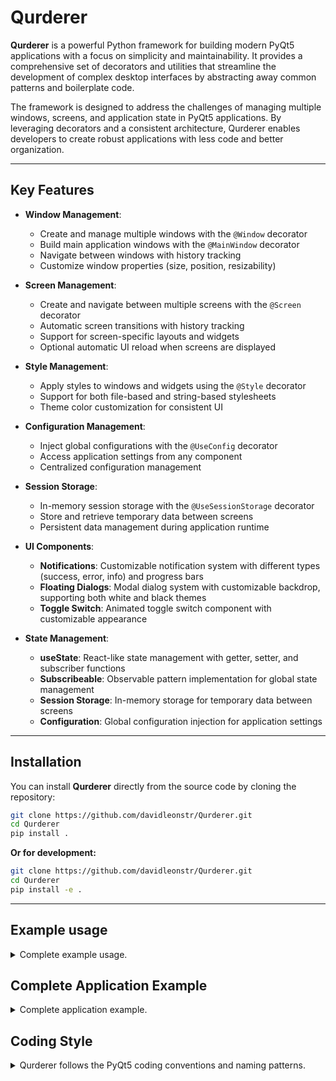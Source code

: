 # Qurderer

**Qurderer** is a powerful Python framework for building modern PyQt5 applications with a focus on simplicity and maintainability. It provides a comprehensive set of decorators and utilities that streamline the development of complex desktop interfaces by abstracting away common patterns and boilerplate code.

The framework is designed to address the challenges of managing multiple windows, screens, and application state in PyQt5 applications. By leveraging decorators and a consistent architecture, Qurderer enables developers to create robust applications with less code and better organization.

---

## Key Features

- **Window Management**:
  - Create and manage multiple windows with the `@Window` decorator
  - Build main application windows with the `@MainWindow` decorator
  - Navigate between windows with history tracking
  - Customize window properties (size, position, resizability)

- **Screen Management**:
  - Create and navigate between multiple screens with the `@Screen` decorator
  - Automatic screen transitions with history tracking
  - Support for screen-specific layouts and widgets
  - Optional automatic UI reload when screens are displayed

- **Style Management**:
  - Apply styles to windows and widgets using the `@Style` decorator
  - Support for both file-based and string-based stylesheets
  - Theme color customization for consistent UI

- **Configuration Management**:
  - Inject global configurations with the `@UseConfig` decorator
  - Access application settings from any component
  - Centralized configuration management

- **Session Storage**:
  - In-memory session storage with the `@UseSessionStorage` decorator
  - Store and retrieve temporary data between screens
  - Persistent data management during application runtime

- **UI Components**:
  - **Notifications**: Customizable notification system with different types (success, error, info) and progress bars
  - **Floating Dialogs**: Modal dialog system with customizable backdrop, supporting both white and black themes
  - **Toggle Switch**: Animated toggle switch component with customizable appearance

- **State Management**:
  - **useState**: React-like state management with getter, setter, and subscriber functions
  - **Subscribeable**: Observable pattern implementation for global state management
  - **Session Storage**: In-memory storage for temporary data between screens
  - **Configuration**: Global configuration injection for application settings

---

## Installation

You can install **Qurderer** directly from the source code by cloning the repository:

```bash
git clone https://github.com/davidleonstr/Qurderer.git
cd Qurderer
pip install .
```
**Or for development:**
```bash
git clone https://github.com/davidleonstr/Qurderer.git
cd Qurderer
pip install -e .
```

---

## Example usage

<details>
<summary>Complete example usage.</summary>

### Main Window Setup

```python
import Qurderer
from PyQt5.QtGui import QIcon
from PyQt5.QtWidgets import QMainWindow, QWidget
from typing import Callable

@Qurderer.MainWindow('Main Window', [100, 100, 600, 400], QIcon(), resizable=True, maximizable=True)
class MyApp(QMainWindow):
    # Type hints for better IDE support
    title: str
    windowGeometry: list
    icon: QIcon
    addScreen: Callable[[QWidget], None]
    setScreen: Callable[[str], None]
    createWindow: Callable[[QMainWindow], None]
    setWindow: Callable[[str], None]
    closeWindow: Callable[[str], None]
    onWindowClose: Callable[[], None]
    goBack: Callable[[], None]
    screens: dict
    windows: dict

    def __init__(self):
        """Initialize the main window and add screens."""
        super().__init__()

        # Add screen
        screen = ScreenClass(self)
        self.addScreen(screen)

        # Set the initial screen
        self.setScreen(screen.name)
```

### Screen Definition

```python
import Qurderer
from PyQt5.QtWidgets import QWidget
from typing import Callable

@Qurderer.Screen('screen', autoreloadUI=False) 
class ScreenClass(QWidget):
    # Type hints for better IDE support
    name: str
    screenName: str
    reloadUI: Callable[[], None]
    setScreenName: Callable[[str], None]

    def __init__(self, parent):
        super().__init__(parent)
        self.widgetParent = parent  # Necessary if autoreloadUI = true
        self.UI(parent)

    def UI(self, parent) -> None:  # Necessary if autoreloadUI = true
        """
        The entire UI is loaded here.
        """
        pass
```

### Window Definition

```python
from PyQt5.QtGui import QIcon
from PyQt5.QtWidgets import QMainWindow, QWidget
from typing import Callable

@Qurderer.Window('popup', 'Popup Window', [710, 100, 400, 150], QIcon(), resizable=False)
class PopupWindow(QMainWindow):
    # Type hints for better IDE support
    title: str
    windowGeometry: list
    icon: QIcon
    addScreen: Callable[[QWidget], None]
    setScreen: Callable[[str], None]
    setWindowName: Callable[[str], None]
    goBack: Callable[[], None]
    screens: dict
    name: str

    """Popup window with screen management and session storage."""
    def __init__(self, parent):
        """Initialize the popup window with screen management."""
        super().__init__(parent)
        self.mainWindow = parent
```

### State Management Examples

Qurderer provides powerful state management tools inspired by React's hooks and the Observable pattern. Here are examples of how to use them:

#### useState Example

The `useState` function provides React-like state management with getter, setter, and subscriber functions:

```python
from Qurderer.stores import useState
from PyQt5.QtWidgets import QWidget, QVBoxLayout, QLabel, QPushButton

@Qurderer.Screen('screen') 
class MyScreen(QWidget):
    def __init__(self, parent):
        super().__init__(parent)
        self.widgetParent = parent
        
        # Create state with initial value
        self.count, self.setCount, self.subscribeCount = useState(0)
        
        # Subscribe to state changes
        self.subscribeCount(self.onCountChange)
        
        # Create UI
        self.UI(parent)
        
        # Update UI with initial value
        self.countLabel.setText(f"Count: {self.count()}")
    
    def UI(self, parent):
        layout = QVBoxLayout()
        
        # Display current count
        self.countLabel = QLabel(f"Count: {self.count()}")
        
        # Button to increment count
        button = QPushButton("Increment")
        button.clicked.connect(self.incrementCount)
        
        layout.addWidget(self.countLabel)
        layout.addWidget(button)
        self.setLayout(layout)
    
    def incrementCount(self):
        # Update state
        self.setCount(self.count() + 1)
    
    def onCountChange(self, newValue):
        # Update UI when state changes
        self.countLabel.setText(f"Count: {newValue}")
```

#### Subscribeable Example

The `Subscribeable` class implements the Observer pattern for global state management:

```python
from Qurderer.stores import Subscribeable
from PyQt5.QtWidgets import QWidget, QVBoxLayout, QLabel, QPushButton

# Create a global subscribeable
counter = Subscribeable(0)

@Qurderer.Screen('screen') 
class MyScreen(QWidget):
    def __init__(self, parent):
        super().__init__(parent)
        self.widgetParent = parent
        
        # Subscribe to counter changes
        counter.subscribe(self.onCounterChange)
        
        # Create UI
        self.UI(parent)
        
        # Update UI with initial value
        self.counterLabel.setText(f"Counter: {counter.value}")
    
    def UI(self, parent):
        layout = QVBoxLayout()
        
        # Display current counter value
        self.counterLabel = QLabel(f"Counter: {counter.value}")
        
        # Button to increment counter
        button = QPushButton("Increment")
        button.clicked.connect(self.incrementCounter)
        
        layout.addWidget(self.counterLabel)
        layout.addWidget(button)
        self.setLayout(layout)
    
    def incrementCounter(self):
        # Update global counter
        counter.value = counter.value + 1
    
    def onCounterChange(self, newValue):
        # Update UI when counter changes
        self.counterLabel.setText(f"Counter: {newValue}")
```

#### Combining useState and Subscribeable

You can combine both approaches for a powerful state management system:

```python
from Qurderer.stores import useState, Subscribeable
from PyQt5.QtWidgets import QWidget, QVBoxLayout, QLabel, QPushButton, QLineEdit

# Global state
user = Subscribeable({"name": "Guest", "loggedIn": False})

@Qurderer.Screen('login-screen') 
class LoginScreen(QWidget):
    def __init__(self, parent):
        super().__init__(parent)
        self.widgetParent = parent
        
        # Local state
        self.username, self.setUsername, self.subscribeUsername = useState("")
        self.password, self.setPassword, _ = useState("")
        
        # Subscribe to changes
        self.subscribeUsername(self.onUsernameChange)
        user.subscribe(self.onUserChange)
        
        # Create UI
        self.UI(parent)
    
    def UI(self, parent):
        layout = QVBoxLayout()
        
        # Username input
        usernameInput = QLineEdit(self.username())
        usernameInput.textChanged.connect(self.setUsername)
        
        # Password input
        passwordInput = QLineEdit(self.password())
        passwordInput.setEchoMode(QLineEdit.Password)
        passwordInput.textChanged.connect(self.setPassword)
        
        # Login button
        loginButton = QPushButton("Login")
        loginButton.clicked.connect(self.login)
        
        # Status label
        self.statusLabel = QLabel("Not logged in")
        
        layout.addWidget(QLabel("Username:"))
        layout.addWidget(usernameInput)
        layout.addWidget(QLabel("Password:"))
        layout.addWidget(passwordInput)
        layout.addWidget(loginButton)
        layout.addWidget(self.statusLabel)
        
        self.setLayout(layout)
    
    def login(self):
        # Example login logic
        if self.username() == "admin" and self.password() == "password":
            # Update global user state
            user.value = {"name": self.username(), "loggedIn": True}
        else:
            self.statusLabel.setText("Invalid credentials")
    
    def onUsernameChange(self, newValue):
        # Update UI based on local state
        if newValue == "admin":
            self.statusLabel.setText("Admin user detected")
    
    def onUserChange(self, newValue):
        # Update UI based on global state
        if newValue["loggedIn"]:
            self.statusLabel.setText(f"Logged in as {newValue['name']}")
```

</details>

## Complete Application Example

<details>
<summary>Complete application example.</summary>
<br>

```python
import Qurderer
import sys
from PyQt5.QtWidgets import QApplication, QLabel, QVBoxLayout, QWidget, QPushButton, QMainWindow, QHBoxLayout, QSpinBox, QLineEdit
from PyQt5.QtGui import QIcon
from PyQt5.QtCore import Qt
from dataclasses import dataclass
from Qurderer.stores import useState, Subscribeable

# Example of Style
style = '''
QPushButton {
    background-color: #007BFF;
    color: white;
    border-radius: 4px;
    padding: 8px 16px;
    font-size: 14px;
    border: none;
}
QPushButton:hover {
    background-color: #0056b3; 
}
QPushButton:pressed {
    background-color: #004080;
}

QLabel {
    font-size: 16px;
    font-weight: semibold; 
}

QSpinBox, QLineEdit {
    padding: 8px;
    border-radius: 4px;
    border: 1px solid #ccc;
    font-size: 14px;
}
'''

# Configuration example class
@dataclass
class Config:
    message = 'hello world!'

# Global config
config = Config()

# Example of Subscribeable
counter = Qurderer.stores.Subscribeable(0)

@Qurderer.MainWindow('Main Window', [100, 100, 800, 600], QIcon())
@Qurderer.Style(style)
@Qurderer.UseConfig(config)
@Qurderer.UseSessionStorage()
class MyApp(QMainWindow):
    """Main window for the application that manages multiple screens and notifications."""
    def __init__(self):
        """Initialize the main window and add screens."""
        super().__init__()

        # Add screens
        mainScreen = MainScreen(self)
        otherScreen = OtherScreen(self)
        storeScreen = StoreScreen(self)
        self.addScreen(mainScreen)
        self.addScreen(otherScreen)
        self.addScreen(storeScreen)

        # Set the initial screen
        self.setScreen(mainScreen.name)

        # Create a popup window
        self.createWindow(PopupWindow(self))
        self.createWindow(OtherPopupWindow(self))

@Qurderer.Screen('main')
@Qurderer.UseConfig(config)
@Qurderer.UseSessionStorage()
class MainScreen(QWidget):
    """Main screen with session storage and button interaction."""
    def __init__(self, parent):
        """Initialize the main screen's UI elements and session storage."""
        super().__init__(parent)
        self.widgetParent = parent
        self.UI(parent)

    def UI(self, parent) -> None:
        layout = QVBoxLayout()

        # UI elements
        label = QLabel('Main Screen')
        label.setAlignment(Qt.AlignCenter)

        # Example of session storage
        self.SessionStorage.setItem('test<1>', 'hello world!')
        sessionLabel = QLabel(f"Session data: {self.SessionStorage.getItem('test<1>')}")
        sessionLabel.setAlignment(Qt.AlignCenter)

        # Example of configuration
        configLabel = QLabel(f'Configuration data: {self.Config.message}')
        configLabel.setAlignment(Qt.AlignCenter)

        # Button to show a notification
        buttonNotify = QPushButton('Show Notification')
        buttonNotify.clicked.connect(lambda: Qurderer.components.Notify('This is a notification!', 3000, parent))

        # Button to navigate to another screen
        buttonNavigate = QPushButton('Go to Other Screen')
        buttonNavigate.clicked.connect(lambda: parent.setScreen('other'))
        
        # Button to navigate to store screen
        buttonStore = QPushButton('Go to Store Screen')
        buttonStore.clicked.connect(lambda: parent.setScreen('store'))

        # Button to open a popup window
        buttonPopup = QPushButton('Open Popup')
        buttonPopup.clicked.connect(lambda: parent.createWindow(PopupWindow(parent)))

        buttonClosePopup = QPushButton('Close Popup')
        buttonClosePopup.clicked.connect(lambda: parent.closeWindow(PopupWindow(parent).name))

        # Dialog example
        dialogLayout = QVBoxLayout()
        dialogLayout.addWidget(QLabel('Hello in dialog.'))

        dialog = Qurderer.components.Dialog(parent, dialogLayout)

        buttonDialog = QPushButton('Close Dialog')
        buttonDialog.clicked.connect(dialog.close)

        dialog.addWidget(buttonDialog)

        buttonOpenDialog = QPushButton('Open Dialog')
        buttonOpenDialog.clicked.connect(dialog.show)

        buttonSetSessionData = QPushButton('Set test<2>')
        buttonSetSessionData.clicked.connect(lambda: self.SessionStorage.setItem('test<2>', 'hello world!'))
        
        # Add widgets to the layout
        layout.addWidget(label)
        layout.addWidget(configLabel)
        layout.addWidget(sessionLabel)
        layout.addWidget(buttonNotify)
        layout.addWidget(buttonNavigate)
        layout.addWidget(buttonStore)
        layout.addWidget(buttonPopup)
        layout.addWidget(buttonClosePopup)
        layout.addWidget(buttonOpenDialog)
        layout.addWidget(buttonSetSessionData)

        # Set the layout
        self.setLayout(layout)

@Qurderer.Screen('other', autoreloadUI=True)
@Qurderer.UseSessionStorage()
class OtherScreen(QWidget):
    """Secondary screen with session storage and navigation."""
    def __init__(self, parent):
        """Initialize the other screen's UI elements and session storage."""
        super().__init__(parent)
        self.widgetParent = parent
        self.UI(parent)

    def UI(self, parent) -> None:
        layout = QVBoxLayout()

        # UI elements
        label = QLabel('Other Screen')
        label.setAlignment(Qt.AlignCenter)

        # Example of session storage
        sessionLabel = QLabel(f"Session data test<1>: {self.SessionStorage.getItem('test<1>')}")
        sessionLabel.setAlignment(Qt.AlignCenter)

        sessionTestReload = QLabel(f"Session data test<2>: {self.SessionStorage.getItem('test<2>')}")
        sessionTestReload.setAlignment(Qt.AlignCenter)

        buttonReloadUI = QPushButton('Reload UI')
        buttonReloadUI.clicked.connect(self.reloadUI)

        # Button to navigate back to the main screen
        buttonBack = QPushButton('Go Back to Main Screen')
        buttonBack.clicked.connect(lambda: parent.setScreen('main'))
        
        # Button to navigate to store screen
        buttonStore = QPushButton('Go to Store Screen')
        buttonStore.clicked.connect(lambda: parent.setScreen('store'))

        # Add widgets to the layout
        layout.addWidget(label)
        layout.addWidget(sessionLabel)
        layout.addWidget(sessionTestReload)
        layout.addWidget(buttonBack)
        layout.addWidget(buttonStore)
        layout.addWidget(buttonReloadUI)

        # Set the layout
        self.setLayout(layout)

@Qurderer.Screen('store')
class StoreScreen(QWidget):
    """Screen demonstrating the use of useState and Subscribeable."""
    def __init__(self, parent):
        """Initialize the store screen with useState and Subscribeable examples."""
        super().__init__(parent)
        self.widgetParent = parent
        
        # Create useState examples
        self.count, self.setCount, self.subscribeCount = Qurderer.stores.useState(0)
        self.text, self.setText, self.subscribeText = Qurderer.stores.useState("Hello from useState!")
        
        # Subscribe to counter changes
        counter.subscribe(self.onCounterChange)
        
        # Create UI
        self.UI(parent)
        
        # Subscribe to state changes
        self.subscribeCount(self.onCountChange)
        self.subscribeText(self.onTextChange)
        
        # Update UI with initial values
        self.countLabel.setText(f"Count: {self.count()}")
        self.textLabel.setText(f"Text: {self.text()}")
        self.counterLabel.setText(f"Counter: {counter.value}")

    def UI(self, parent) -> None:
        """Set up the user interface for the store screen."""
        mainLayout = QVBoxLayout()
        
        # Title
        title = QLabel('Store Examples')
        title.setAlignment(Qt.AlignCenter)
        mainLayout.addWidget(title)
        
        # useState example section
        useStateSection = QVBoxLayout()
        useStateTitle = QLabel('useState Example')
        useStateTitle.setAlignment(Qt.AlignCenter)
        useStateSection.addWidget(useStateTitle)
        
        # Count example
        countLayout = QHBoxLayout()
        self.countLabel = QLabel(f"Count: {self.count()}")
        countButton = QPushButton("Increment Count")
        countButton.clicked.connect(self.incrementCount)
        countLayout.addWidget(self.countLabel)
        countLayout.addWidget(countButton)
        useStateSection.addLayout(countLayout)
        
        # Text example
        textLayout = QHBoxLayout()
        self.textLabel = QLabel(f"Text: {self.text()}")
        textInput = QLineEdit(self.text())
        textInput.textChanged.connect(self.setText)
        textLayout.addWidget(self.textLabel)
        textLayout.addWidget(textInput)
        useStateSection.addLayout(textLayout)
        
        mainLayout.addLayout(useStateSection)
        
        # Subscribeable example section
        subscribeableSection = QVBoxLayout()
        subscribeableTitle = QLabel('Subscribeable Example')
        subscribeableTitle.setAlignment(Qt.AlignCenter)
        subscribeableSection.addWidget(subscribeableTitle)
        
        # Counter example
        counterLayout = QHBoxLayout()
        self.counterLabel = QLabel(f"Counter: {counter.value}")
        counterButton = QPushButton("Increment Counter")
        counterButton.clicked.connect(self.incrementCounter)
        counterLayout.addWidget(self.counterLabel)
        counterLayout.addWidget(counterButton)
        subscribeableSection.addLayout(counterLayout)
        
        mainLayout.addLayout(subscribeableSection)
        
        # Navigation buttons
        navLayout = QHBoxLayout()
        buttonBack = QPushButton('Go Back to Main Screen')
        buttonBack.clicked.connect(lambda: parent.setScreen('main'))
        buttonOther = QPushButton('Go to Other Screen')
        buttonOther.clicked.connect(lambda: parent.setScreen('other'))
        navLayout.addWidget(buttonBack)
        navLayout.addWidget(buttonOther)
        mainLayout.addLayout(navLayout)
        
        # Set the layout
        self.setLayout(mainLayout)
    
    def incrementCount(self):
        """Increment the count state."""
        self.setCount(self.count() + 1)
    
    def incrementCounter(self):
        """Increment the counter Subscribeable."""
        counter.value = counter.value + 1
    
    def onCountChange(self, newValue):
        """Handle count state changes."""
        self.countLabel.setText(f"Count: {newValue}")
        Qurderer.components.Notify(f"Count changed to {newValue}", 1000, self.widgetParent)
    
    def onTextChange(self, newValue):
        """Handle text state changes."""
        self.textLabel.setText(f"Text: {newValue}")
    
    def onCounterChange(self, newValue):
        """Handle counter Subscribeable changes."""
        self.counterLabel.setText(f"Counter: {newValue}")
        Qurderer.components.Notify(f"Counter changed to {newValue}", 1000, self.widgetParent)

@Qurderer.Window('popup', 'Popup Window', [710, 100, 400, 150], QIcon(), resizable=False)
@Qurderer.UseSessionStorage()
class PopupWindow(QMainWindow):
    """Popup window with screen management and session storage."""
    def __init__(self, parent):
        """Initialize the popup window with screen management."""
        super().__init__(parent)
        self.mainWindow = parent

        # Create and add the main popup screen
        self.mainScreen = PopupMainScreen(self)
        self.addScreen(self.mainScreen)
        self.setScreen(self.mainScreen.name)

    def closePopup(self):
        """Close the popup window."""
        self.mainWindow.closeWindow(self.name)

@Qurderer.Screen('popup-main')
@Qurderer.UseSessionStorage()
class PopupMainScreen(QWidget):
    """Main screen for the popup window."""
    def __init__(self, parent):
        """Initialize the popup main screen."""
        super().__init__(parent)
        self.widgetParent = parent
        self.UI(parent)

    def UI(self, parent) -> None:
        """Set up the user interface."""
        # Crear el layout principal
        mainLayout = QVBoxLayout()

        # UI elements
        label = QLabel('This is a popup window')
        label.setAlignment(Qt.AlignCenter)

        # Button to close the popup window
        buttonClose = QPushButton('Close Popup')
        buttonClose.clicked.connect(parent.closePopup)

        # Button to get session data
        buttonGetSession = QPushButton('Get Session Data')
        buttonGetSession.clicked.connect(self.showSessionData)

        # Example of ToggleSwitch
        toggle = Qurderer.components.ToggleSwitch(self, checked=True)

        # Add widgets to the layout
        mainLayout.addWidget(label)
        mainLayout.addWidget(buttonClose)
        mainLayout.addWidget(buttonGetSession)
        mainLayout.addWidget(toggle)

        # Set the layout
        self.setLayout(mainLayout)

    def showSessionData(self):
        """Show session data in a notification."""
        value = self.SessionStorage.getItem('test<1>')
        Qurderer.components.Notify(f'Session data: {value}', 3000, self.widgetParent)

@Qurderer.Window('otherpopup', 'Other Popup Window', [710, 285, 400, 150], QIcon(), resizable=False)
@Qurderer.UseSessionStorage()
class OtherPopupWindow(QMainWindow):
    """Popup window with screen management."""
    def __init__(self, parent):
        """Initialize the popup window with screen management."""
        super().__init__(parent)
        self.mainWindow = parent

        # Add and set initial screen
        self.mainScreen = OtherNoneScreen(self)
        self.addScreen(self.mainScreen)
        self.setScreen(self.mainScreen.name)

    def closePopup(self):
        """Close the popup window."""
        self.mainWindow.closeWindow(self.name)

@Qurderer.Screen('other-none', autoreloadUI=True)
@Qurderer.UseSessionStorage()
class OtherNoneScreen(QWidget):
    """Screen for the other popup window."""
    def __init__(self, parent):
        """Initialize the screen."""
        super().__init__(parent)
        self.widgetParent = parent
        self.UI(parent)

    def UI(self, parent) -> None:
        """Set up the user interface."""
        # Crear el layout principal
        mainLayout = QVBoxLayout()

        # UI elements
        label = QLabel('Other-none Screen')
        label.setAlignment(Qt.AlignCenter)

        buttonReloadUI = QPushButton('Reload UI')
        buttonReloadUI.clicked.connect(self.reloadUI)

        # Add widgets to the layout
        mainLayout.addWidget(label)
        mainLayout.addWidget(buttonReloadUI)

        # Set the layout
        self.setLayout(mainLayout)

# Run the application
if __name__ == "__main__":
    app = QApplication(sys.argv)
    window = MyApp()
    window.show()
    sys.exit(app.exec_())
```
</details>

## Coding Style

<details>
<summary>Qurderer follows the PyQt5 coding conventions and naming patterns.</summary>
<br>

- **Class Names**: Use PascalCase for class names (e.g., `QMainWindow`, `QWidget`, `MyCustomWidget`)
- **Method Names**: Use camelCase for method names (e.g., `setText`, `addWidget`, `connect`)
- **Variable Names**: Use camelCase for variable names (e.g., `mainWindow`, `buttonLabel`, `widgetParent`)
- **Signal Names**: Use camelCase and start with a verb (e.g., `clicked`, `textChanged`, `valueChanged`)
- **Slot Names**: Use camelCase and start with a verb (e.g., `onButtonClick`, `handleTextChange`)
- **Constants**: Use UPPER_CASE for constants (e.g., `MAX_WIDTH`, `DEFAULT_TIMEOUT`)
- **Private Members**: Use underscore prefix for private members (e.g., `_privateMethod`, `_privateVariable`)

This consistent style makes the code more readable and maintainable, while following the established PyQt5 conventions.
</details>
